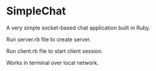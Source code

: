# SimpleChat

A very simple socket-based chat application built in Ruby.

Run server.rb file to create server.

Run client.rb file to start client session.

Works in terminal over local network.